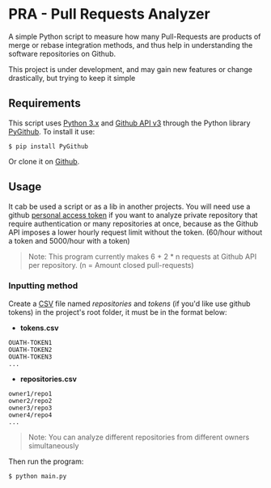 # PRA - Pull Requests Analyzer

A simple Python script to measure how many Pull-Requests are products of merge or rebase integration methods, and thus help in understanding the software repositories on Github.

This project is under development, and may gain new features or change drastically, but trying to keep it simple

## **Requirements**

This script uses [Python 3.x](https://www.python.org/) and [Github API v3](https://developer.github.com/v3/) through the Python library [PyGithub](https://pygithub.readthedocs.io/en/latest/introduction.html). To install it use:

```$ pip install PyGithub```

Or clone it on [Github](https://github.com/PyGithub/PyGithub).

## **Usage**

It cab be used a script or as a lib in another projects. You will need use a github [personal access token](https://github.com/settings/tokens) if you want to analyze private repository that  require authentication or many repositories at once, because as the Github API imposes a lower hourly request limit without the token. (60/hour without a token and 5000/hour with a token) 

> Note: This program currently makes 6 + 2 * n requests at Github API per repository. (n = Amount closed pull-requests)

### **Inputting method**

Create a [CSV](https://en.wikipedia.org/wiki/Comma-separated_values) file named *repositories* and *tokens* (if you'd like use github tokens) in the project's root folder, it must be in the format below:

- **tokens.csv**
```csv
OUATH-TOKEN1
OUATH-TOKEN2
OUATH-TOKEN3
...
```

- **repositories.csv**
```csv
owner1/repo1
owner2/repo2
owner3/repo3
owner4/repo4
...
```


> Note: You can analyze different repositories from different owners simultaneously

Then run the program:

```$ python main.py```
